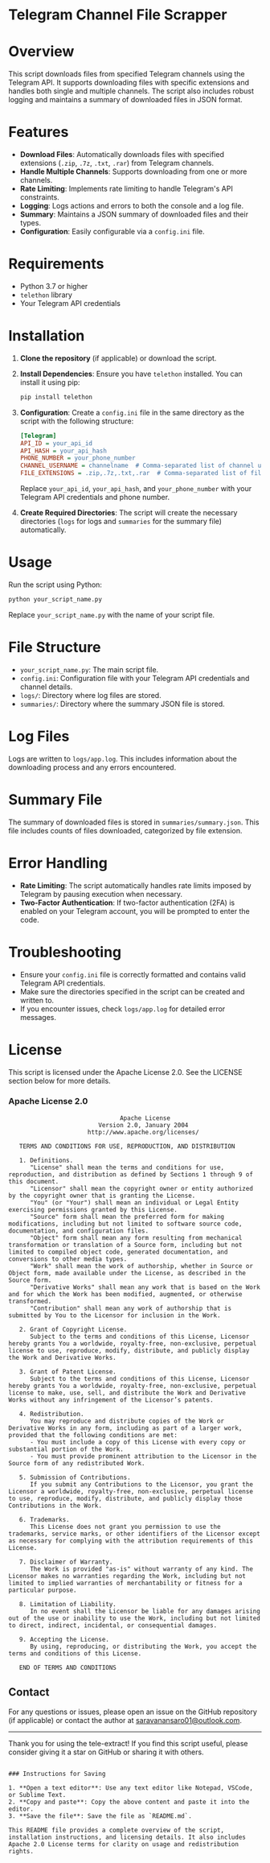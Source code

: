 # Telegram Channel File Scrapper

# Overview

This script downloads files from specified Telegram channels using the Telegram API. It supports downloading files with specific extensions and handles both single and multiple channels. The script also includes robust logging and maintains a summary of downloaded files in JSON format.

# Features

- **Download Files**: Automatically downloads files with specified extensions (`.zip`, `.7z`, `.txt`, `.rar`) from Telegram channels.
- **Handle Multiple Channels**: Supports downloading from one or more channels.
- **Rate Limiting**: Implements rate limiting to handle Telegram's API constraints.
- **Logging**: Logs actions and errors to both the console and a log file.
- **Summary**: Maintains a JSON summary of downloaded files and their types.
- **Configuration**: Easily configurable via a `config.ini` file.

# Requirements

- Python 3.7 or higher
- `telethon` library
- Your Telegram API credentials

# Installation

1. **Clone the repository** (if applicable) or download the script.

2. **Install Dependencies**:
   Ensure you have `telethon` installed. You can install it using pip:

   ```bash
   pip install telethon
   ```

3. **Configuration**:
   Create a `config.ini` file in the same directory as the script with the following structure:

   ```ini
   [Telegram]
   API_ID = your_api_id
   API_HASH = your_api_hash
   PHONE_NUMBER = your_phone_number
   CHANNEL_USERNAME = channelname  # Comma-separated list of channel username
   FILE_EXTENSIONS = .zip,.7z,.txt,.rar  # Comma-separated list of file extensions to download
   ```

   Replace `your_api_id`, `your_api_hash`, and `your_phone_number` with your Telegram API credentials and phone number.

4. **Create Required Directories**:
   The script will create the necessary directories (`logs` for logs and `summaries` for the summary file) automatically.

# Usage

Run the script using Python:

```bash
python your_script_name.py
```

Replace `your_script_name.py` with the name of your script file.

# File Structure

- `your_script_name.py`: The main script file.
- `config.ini`: Configuration file with your Telegram API credentials and channel details.
- `logs/`: Directory where log files are stored.
- `summaries/`: Directory where the summary JSON file is stored.

# Log Files

Logs are written to `logs/app.log`. This includes information about the downloading process and any errors encountered.

# Summary File

The summary of downloaded files is stored in `summaries/summary.json`. This file includes counts of files downloaded, categorized by file extension.

# Error Handling

- **Rate Limiting**: The script automatically handles rate limits imposed by Telegram by pausing execution when necessary.
- **Two-Factor Authentication**: If two-factor authentication (2FA) is enabled on your Telegram account, you will be prompted to enter the code.

# Troubleshooting

- Ensure your `config.ini` file is correctly formatted and contains valid Telegram API credentials.
- Make sure the directories specified in the script can be created and written to.
- If you encounter issues, check `logs/app.log` for detailed error messages.

# License

This script is licensed under the Apache License 2.0. See the LICENSE section below for more details.

### Apache License 2.0

```
                               Apache License
                         Version 2.0, January 2004
                      http://www.apache.org/licenses/

   TERMS AND CONDITIONS FOR USE, REPRODUCTION, AND DISTRIBUTION

   1. Definitions.
      "License" shall mean the terms and conditions for use, reproduction, and distribution as defined by Sections 1 through 9 of this document.
      "Licensor" shall mean the copyright owner or entity authorized by the copyright owner that is granting the License.
      "You" (or "Your") shall mean an individual or Legal Entity exercising permissions granted by this License.
      "Source" form shall mean the preferred form for making modifications, including but not limited to software source code, documentation, and configuration files.
      "Object" form shall mean any form resulting from mechanical transformation or translation of a Source form, including but not limited to compiled object code, generated documentation, and conversions to other media types.
      "Work" shall mean the work of authorship, whether in Source or Object form, made available under the License, as described in the Source form.
      "Derivative Works" shall mean any work that is based on the Work and for which the Work has been modified, augmented, or otherwise transformed.
      "Contribution" shall mean any work of authorship that is submitted by You to the Licensor for inclusion in the Work.

   2. Grant of Copyright License.
      Subject to the terms and conditions of this License, Licensor hereby grants You a worldwide, royalty-free, non-exclusive, perpetual license to use, reproduce, modify, distribute, and publicly display the Work and Derivative Works.

   3. Grant of Patent License.
      Subject to the terms and conditions of this License, Licensor hereby grants You a worldwide, royalty-free, non-exclusive, perpetual license to make, use, sell, and distribute the Work and Derivative Works without any infringement of the Licensor’s patents.

   4. Redistribution.
      You may reproduce and distribute copies of the Work or Derivative Works in any form, including as part of a larger work, provided that the following conditions are met:
      - You must include a copy of this License with every copy or substantial portion of the Work.
      - You must provide prominent attribution to the Licensor in the Source form of any redistributed Work.

   5. Submission of Contributions.
      If you submit any Contributions to the Licensor, you grant the Licensor a worldwide, royalty-free, non-exclusive, perpetual license to use, reproduce, modify, distribute, and publicly display those Contributions in the Work.

   6. Trademarks.
      This License does not grant you permission to use the trademarks, service marks, or other identifiers of the Licensor except as necessary for complying with the attribution requirements of this License.

   7. Disclaimer of Warranty.
      The Work is provided "as-is" without warranty of any kind. The Licensor makes no warranties regarding the Work, including but not limited to implied warranties of merchantability or fitness for a particular purpose.

   8. Limitation of Liability.
      In no event shall the Licensor be liable for any damages arising out of the use or inability to use the Work, including but not limited to direct, indirect, incidental, or consequential damages.

   9. Accepting the License.
      By using, reproducing, or distributing the Work, you accept the terms and conditions of this License.

   END OF TERMS AND CONDITIONS
```

## Contact

For any questions or issues, please open an issue on the GitHub repository (if applicable) or contact the author at saravanansaro01@outlook.com.

---

Thank you for using the tele-extract! If you find this script useful, please consider giving it a star on GitHub or sharing it with others.
```

### Instructions for Saving

1. **Open a text editor**: Use any text editor like Notepad, VSCode, or Sublime Text.
2. **Copy and paste**: Copy the above content and paste it into the editor.
3. **Save the file**: Save the file as `README.md`.

This README file provides a complete overview of the script, installation instructions, and licensing details. It also includes Apache 2.0 License terms for clarity on usage and redistribution rights.
